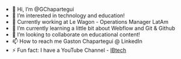 - 👋 Hi, I’m @GChapartegui
- 👀 I’m interested in technology and education!
- 💼 Currently working at Le Wagon - Operations Manager LatAm
- 🌱 I’m currently learning a little bit about Webflow and Git & Github
- 💞️ I’m looking to collaborate on educational content!
- 📫 How to reach me Gaston Chapartegui @ LinkedIn
- ⚡ Fun fact: I have a YouTube Channel - [IBtech](https://www.youtube.com/@ibtechteam)

<!---
GChapartegui/GChapartegui is a ✨ special ✨ repository because its `README.md` (this file) appears on your GitHub profile.
You can click the Preview link to take a look at your changes.
--->
